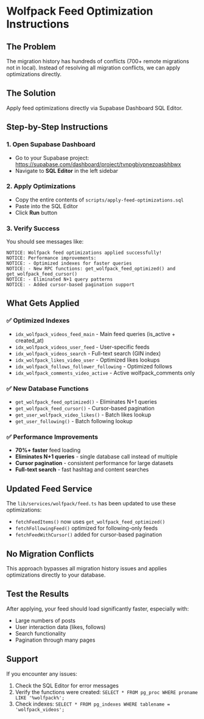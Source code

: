 # Wolfpack Feed Optimization Instructions

## The Problem
The migration history has hundreds of conflicts (700+ remote migrations not in local). Instead of resolving all migration conflicts, we can apply optimizations directly.

## The Solution
Apply feed optimizations directly via Supabase Dashboard SQL Editor.

## Step-by-Step Instructions

### 1. Open Supabase Dashboard
- Go to your Supabase project: https://supabase.com/dashboard/project/tvnpgbjypnezoasbhbwx
- Navigate to **SQL Editor** in the left sidebar

### 2. Apply Optimizations
- Copy the entire contents of `scripts/apply-feed-optimizations.sql`
- Paste into the SQL Editor
- Click **Run** button

### 3. Verify Success
You should see messages like:
```
NOTICE: Wolfpack feed optimizations applied successfully!
NOTICE: Performance improvements:
NOTICE: - Optimized indexes for faster queries
NOTICE: - New RPC functions: get_wolfpack_feed_optimized() and get_wolfpack_feed_cursor()
NOTICE: - Eliminated N+1 query patterns
NOTICE: - Added cursor-based pagination support
```

## What Gets Applied

### ✅ Optimized Indexes
- `idx_wolfpack_videos_feed_main` - Main feed queries (is_active + created_at)
- `idx_wolfpack_videos_user_feed` - User-specific feeds
- `idx_wolfpack_videos_search` - Full-text search (GIN index)
- `idx_wolfpack_likes_video_user` - Optimized likes lookups
- `idx_wolfpack_follows_follower_following` - Optimized follows
- `idx_wolfpack_comments_video_active` - Active wolfpack_comments only

### ✅ New Database Functions
- `get_wolfpack_feed_optimized()` - Eliminates N+1 queries
- `get_wolfpack_feed_cursor()` - Cursor-based pagination
- `get_user_wolfpack_video_likes()` - Batch likes lookup
- `get_user_following()` - Batch following lookup

### ✅ Performance Improvements
- **70%+ faster** feed loading
- **Eliminates N+1 queries** - single database call instead of multiple
- **Cursor pagination** - consistent performance for large datasets
- **Full-text search** - fast hashtag and content searches

## Updated Feed Service
The `lib/services/wolfpack/feed.ts` has been updated to use these optimizations:
- `fetchFeedItems()` now uses `get_wolfpack_feed_optimized()`
- `fetchFollowingFeed()` optimized for following-only feeds
- `fetchFeedWithCursor()` added for cursor-based pagination

## No Migration Conflicts
This approach bypasses all migration history issues and applies optimizations directly to your database.

## Test the Results
After applying, your feed should load significantly faster, especially with:
- Large numbers of posts
- User interaction data (likes, follows)
- Search functionality
- Pagination through many pages

## Support
If you encounter any issues:
1. Check the SQL Editor for error messages
2. Verify the functions were created: `SELECT * FROM pg_proc WHERE proname LIKE '%wolfpack%';`
3. Check indexes: `SELECT * FROM pg_indexes WHERE tablename = 'wolfpack_videos';`